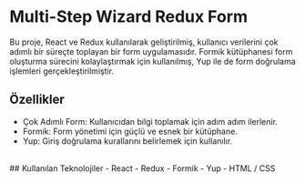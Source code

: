# Multi-Step Wizard Redux Form
Bu proje, React ve Redux kullanılarak geliştirilmiş, kullanıcı verilerini çok adımlı bir süreçte toplayan bir form uygulamasıdır. Formik kütüphanesi form oluşturma sürecini kolaylaştırmak için kullanılmış, Yup ile de form doğrulama işlemleri gerçekleştirilmiştir.
<br>
## Özellikler
- Çok Adımlı Form: Kullanıcıdan bilgi toplamak için adım adım ilerlenir.
- Formik: Form yönetimi için güçlü ve esnek bir kütüphane.
- Yup: Giriş doğrulama kurallarını belirlemek için kullanılır.
<br>
## Kullanılan Teknolojiler
- React
- Redux
- Formik
- Yup
- HTML / CSS
